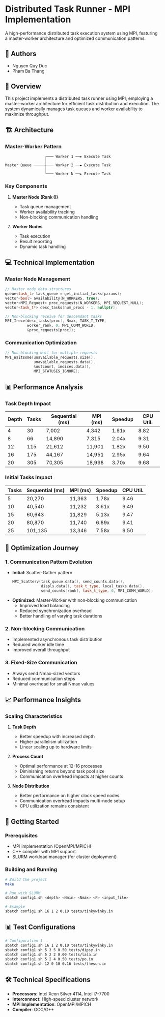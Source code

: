 # Distributed Task Runner - MPI Implementation

A high-performance distributed task execution system using MPI, featuring a master-worker architecture and optimized communication patterns.

## 👥 Authors

- Nguyen Quy Duc
- Pham Ba Thang

## 🎯 Overview

This project implements a distributed task runner using MPI, employing a master-worker architecture for efficient task distribution and execution. The system dynamically manages task queues and worker availability to maximize throughput.

## 🏗️ Architecture

### Master-Worker Pattern

```text
                  ┌─── Worker 1 ──► Execute Task
                  │
Master Queue ─────┼─── Worker 2 ──► Execute Task
                  │
                  └─── Worker N ──► Execute Task
```

### Key Components

1. **Master Node (Rank 0)**

   - Task queue management
   - Worker availability tracking
   - Non-blocking communication handling

2. **Worker Nodes**
   - Task execution
   - Result reporting
   - Dynamic task handling

## 💻 Technical Implementation

### Master Node Management

```cpp
// Master node data structures
queue<task_t> task_queue = get_initial_tasks(params);
vector<bool> availability(N_WORKERS, true);
vector<MPI_Request> proc_requests(N_WORKERS, MPI_REQUEST_NULL);
vector<task_t*> desc_tasks(num_procs - 1, nullptr);

// Non-blocking receive for descendant tasks
MPI_Irecv(desc_tasks[proc], Nmax, TASK_T_TYPE,
          worker_rank, 0, MPI_COMM_WORLD,
          &proc_requests[proc]);
```

### Communication Optimization

```cpp
// Non-blocking wait for multiple requests
MPI_Waitsome(unavailable_requests.size(),
             unavailable_requests.data(),
             &outcount, indices.data(),
             MPI_STATUSES_IGNORE);
```

## 📊 Performance Analysis

### Task Depth Impact

| Depth | Tasks | Sequential (ms) | MPI (ms) | Speedup | CPU Util. |
| ----- | ----- | --------------- | -------- | ------- | --------- |
| 4     | 30    | 7,002           | 4,342    | 1.61x   | 8.82      |
| 8     | 66    | 14,890          | 7,315    | 2.04x   | 9.31      |
| 12    | 115   | 21,612          | 11,901   | 1.82x   | 9.50      |
| 16    | 175   | 44,167          | 14,951   | 2.95x   | 9.64      |
| 20    | 305   | 70,305          | 18,998   | 3.70x   | 9.68      |

### Initial Tasks Impact

| Tasks | Sequential (ms) | MPI (ms) | Speedup | CPU Util. |
| ----- | --------------- | -------- | ------- | --------- |
| 5     | 20,270          | 11,363   | 1.78x   | 9.46      |
| 10    | 40,540          | 11,232   | 3.61x   | 9.49      |
| 15    | 60,643          | 11,829   | 5.13x   | 9.47      |
| 20    | 80,870          | 11,740   | 6.89x   | 9.41      |
| 25    | 101,135         | 13,346   | 7.58x   | 9.50      |

## 🔧 Optimization Journey

### 1. Communication Pattern Evolution

- **Initial**: Scatter-Gather pattern
  ```cpp
  MPI_Scatterv(task_queue.data(), send_counts.data(),
               displs.data(), task_t_type, local_tasks.data(),
               send_counts[rank], task_t_type, 0, MPI_COMM_WORLD);
  ```
- **Optimized**: Master-Worker with non-blocking communication
  - Improved load balancing
  - Reduced synchronization overhead
  - Better handling of varying task durations

### 2. Non-blocking Communication

- Implemented asynchronous task distribution
- Reduced worker idle time
- Improved overall throughput

### 3. Fixed-Size Communication

- Always send Nmax-sized vectors
- Reduced communication steps
- Minimal overhead for small Nmax values

## 📈 Performance Insights

### Scaling Characteristics

1. **Task Depth**

   - Better speedup with increased depth
   - Higher parallelism utilization
   - Linear scaling up to hardware limits

2. **Process Count**

   - Optimal performance at 12-16 processes
   - Diminishing returns beyond task pool size
   - Communication overhead impacts at higher counts

3. **Node Distribution**
   - Better performance on higher clock speed nodes
   - Communication overhead impacts multi-node setup
   - CPU utilization remains consistent

## 🚀 Getting Started

### Prerequisites

- MPI implementation (OpenMPI/MPICH)
- C++ compiler with MPI support
- SLURM workload manager (for cluster deployment)

### Building and Running

```bash
# Build the project
make

# Run with SLURM
sbatch config1.sh <depth> <Nmin> <Nmax> <P> <input_file>

# Example
sbatch config1.sh 16 1 2 0.10 tests/tinkywinky.in
```

## 📊 Test Configurations

```bash
# Configuration 1
sbatch config1.sh 16 1 2 0.10 tests/tinkywinky.in
sbatch config1.sh 5 3 5 0.50 tests/dipsy.in
sbatch config1.sh 5 2 2 0.00 tests/lala.in
sbatch config1.sh 5 2 4 0.50 tests/po.in
sbatch config1.sh 12 0 10 0.16 tests/thesun.in
```

## 🛠️ Technical Specifications

- **Processors**: Intel Xeon Silver 4114, Intel i7-7700
- **Interconnect**: High-speed cluster network
- **MPI Implementation**: OpenMPI/MPICH
- **Compiler**: GCC/G++
